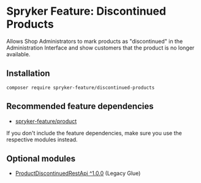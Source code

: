 # Spryker Feature: Discontinued Products

Allows Shop Administrators to mark products as "discontinued" in the Administration Interface and show customers that the product is no longer available.

## Installation

```
composer require spryker-feature/discontinued-products
```

## Recommended feature dependencies
- [spryker-feature/product](https://github.com/spryker-feature/product)

If you don't include the feature dependencies, make sure you use the respective modules instead.

## Optional modules
- [ProductDiscontinuedRestApi ^1.0.0](https://github.com/spryker/product-discontinued-rest-api) (Legacy Glue)
